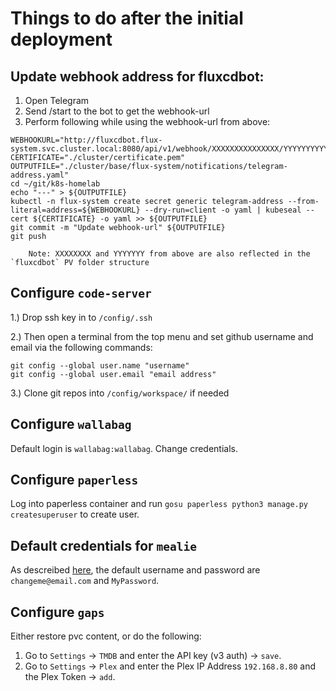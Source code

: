 # Things to do after the initial deployment

## Update webhook address for fluxcdbot:

1. Open Telegram
2. Send /start to the bot to get the webhook-url
3. Perform following while using the webhook-url from above:

```shell
WEBHOOKURL="http://fluxcdbot.flux-system.svc.cluster.local:8080/api/v1/webhook/XXXXXXXXXXXXXXX/YYYYYYYYYYYYYYYYYYYYYYYYY"
CERTIFICATE="./cluster/certificate.pem"
OUTPUTFILE="./cluster/base/flux-system/notifications/telegram-address.yaml"
cd ~/git/k8s-homelab
echo "---" > ${OUTPUTFILE}
kubectl -n flux-system create secret generic telegram-address --from-literal=address=${WEBHOOKURL} --dry-run=client -o yaml | kubeseal --cert ${CERTIFICATE} -o yaml >> ${OUTPUTFILE}
git commit -m "Update webhook-url" ${OUTPUTFILE}
git push
```
        Note: XXXXXXXX and YYYYYYY from above are also reflected in the `fluxcdbot` PV folder structure

## Configure `code-server`

1.) Drop ssh key in to `/config/.ssh`

2.) Then open a terminal from the top menu and set github username and email via the following commands:
```
git config --global user.name "username"
git config --global user.email "email address"
```
3.) Clone git repos into `/config/workspace/` if needed

## Configure `wallabag`

Default login is `wallabag:wallabag`. Change credentials.

## Configure `paperless`

Log into paperless container and run `gosu paperless python3 manage.py createsuperuser` to create user.

## Default credentials for `mealie`
As descreibed [here](https://hay-kot.github.io/mealie/documentation/admin/user-management/), the default username and password are `changeme@email.com` and `MyPassword`.

## Configure `gaps`

Either restore pvc content, or do the following:

1. Go to `Settings` -> `TMDB` and enter the API key (v3 auth) -> `save`.
2. Go to `Settings` -> `Plex` and enter the Plex IP Address `192.168.8.80` and the Plex Token -> `add`.